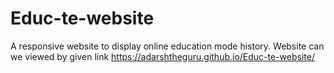 # Educ-te-website
A responsive website to display online education mode history.
Website can we viewed by given link https://adarshtheguru.github.io/Educ-te-website/
